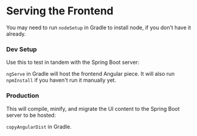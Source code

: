# Serving the Frontend

You may need to run `nodeSetup` in Gradle to install node, if you don't have it already.

### Dev Setup

Use this to test in tandem with the Spring Boot server:

`ngServe` in Gradle will host the frontend Angular piece. It will also run `npmInstall` if you haven't run it manually yet.

### Production

This will compile, minify, and migrate the UI content to the Spring Boot server to be hosted:

`copyAngularDist` in Gradle.
